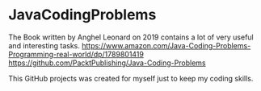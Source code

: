# JavaCodingProblems

The Book written by Anghel Leonard on 2019 contains a lot of very useful and interesting tasks.
https://www.amazon.com/Java-Coding-Problems-Programming-real-world/dp/1789801419
https://github.com/PacktPublishing/Java-Coding-Problems

This GitHub projects was created for myself just to keep my coding skills.
